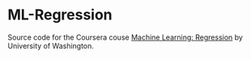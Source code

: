 # ML-Regression

Source code for the Coursera couse [Machine Learning: Regression](https://www.coursera.org/learn/ml-regression/home/welcome) by University of Washington.
